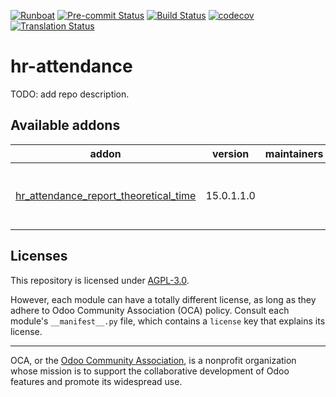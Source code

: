 
[![Runboat](https://img.shields.io/badge/runboat-Try%20me-875A7B.png)](https://runboat.odoo-community.org/builds?repo=OCA/hr-attendance&target_branch=15.0)
[![Pre-commit Status](https://github.com/OCA/hr-attendance/actions/workflows/pre-commit.yml/badge.svg?branch=15.0)](https://github.com/OCA/hr-attendance/actions/workflows/pre-commit.yml?query=branch%3A15.0)
[![Build Status](https://github.com/OCA/hr-attendance/actions/workflows/test.yml/badge.svg?branch=15.0)](https://github.com/OCA/hr-attendance/actions/workflows/test.yml?query=branch%3A15.0)
[![codecov](https://codecov.io/gh/OCA/hr-attendance/branch/15.0/graph/badge.svg)](https://codecov.io/gh/OCA/hr-attendance)
[![Translation Status](https://translation.odoo-community.org/widgets/hr-attendance-15-0/-/svg-badge.svg)](https://translation.odoo-community.org/engage/hr-attendance-15-0/?utm_source=widget)

<!-- /!\ do not modify above this line -->

# hr-attendance

TODO: add repo description.

<!-- /!\ do not modify below this line -->

<!-- prettier-ignore-start -->

[//]: # (addons)

Available addons
----------------
addon | version | maintainers | summary
--- | --- | --- | ---
[hr_attendance_report_theoretical_time](hr_attendance_report_theoretical_time/) | 15.0.1.1.0 |  | Theoretical vs Attended Time Analysis

[//]: # (end addons)

<!-- prettier-ignore-end -->

## Licenses

This repository is licensed under [AGPL-3.0](LICENSE).

However, each module can have a totally different license, as long as they adhere to Odoo Community Association (OCA)
policy. Consult each module's `__manifest__.py` file, which contains a `license` key
that explains its license.

----
OCA, or the [Odoo Community Association](http://odoo-community.org/), is a nonprofit
organization whose mission is to support the collaborative development of Odoo features
and promote its widespread use.

